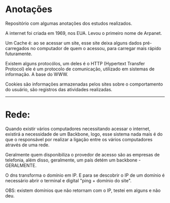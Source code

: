 
# Anotações
Repositório com algumas anotações dos estudos realizados.

A internet foi criada em 1969, nos EUA. Levou o primeiro nome de Arpanet.

Um Cache é: ao se acessar um site, esse site deixa alguns dados pré-carregados no computador de quem o acessou, para carregar mais rápido futuramente.

Existem alguns protocólos, um deles é o HTTP (Hypertext Transfer Protocol) ele é um protocolo de comunicação, utilizado em sistemas de informação. A base do WWW.

Cookies são informações armazenadas pelos sites sobre o comportamento do usuário, são registros das atividades realizadas.
____________

# Rede:

Quando existir vários computadores necessitando acessar o internet, existirá a necessidade de um Backbone, logo, esse sistema nada mais é do que o responsável por realizar a ligação entre os vários computadores através de uma rede.

Geralmente quem disponibiliza o provedor de acesso são as empresas de telefonia, além disso, geralmente, um país detém um backbone -GERALMENTE.


O dns transforma o domínio em IP. E para se descobrir o IP de um domínio é necessário abrir o terminal e digital "ping + domínio do site".

OBS: existem domínios que não retornam com o IP, testei em alguns e não deu.
